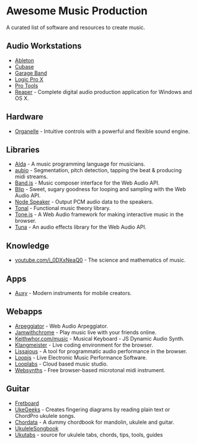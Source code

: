 # Awesome Music Production

A curated list of software and resources to create music.


## Audio Workstations

- [Ableton]
- [Cubase]
- [Garage Band]
- [Logic Pro X]
- [Pro Tools]
- [Reaper] - Complete digital audio production application for Windows and OS X.

[Ableton]: https://ableton.com/live
[Cubase]: http://steinberg.net/products/cubase
[Garage Band]: https://apple.com/mac/garageband
[Logic Pro X]: https://apple.com/logic-pro
[Pro Tools]: http://avid.com/products/pro-tools-software
[Reaper]: http://reaper.fm


## Hardware

- [Organelle] - Intuitive controls with a powerful and flexible sound engine.

[Organelle]: https://critterandguitari.com/products/organelle


## Libraries

- [Alda] - A music programming language for musicians.
- [aubio] - Segmentation, pitch detection, tapping the beat & producing midi streams.
- [Band.js] - Music composer interface for the Web Audio API.
- [Blip] - Sweet, sugary goodness for looping and sampling with the Web Audio API.
- [Node Speaker] - Output PCM audio data to the speakers.
- [Tonal] - Functional music theory library.
- [Tone.js] - A Web Audio framework for making interactive music in the browser.
- [Tuna] - An audio effects library for the Web Audio API.

[Alda]: https://github.com/alda-lang/alda
[aubio]: https://aubio.org
[Tuna]: https://github.com/Theodeus/tuna
[Tone.js]: https://github.com/Tonejs/Tone.js
[Band.js]: https://github.com/meenie/band.js
[Node Speaker]: https://github.com/TooTallNate/node-speaker
[Blip]: http://jshanley.github.io/blip
[Tonal]: https://github.com/danigb/tonal


## Knowledge

- [youtube.com/i_0DXxNeaQ0] - The science and mathematics of music.

[youtube.com/i_0DXxNeaQ0]: http://youtube.com/watch?v=i_0DXxNeaQ0


## Apps

- [Auxy](http://auxy.co) - Modern instruments for mobile creators.


## Webapps

- [Arpeggiator] - Web Audio Arpeggiator.
- [Jamwithchrome] - Play music live with your friends online.
- [Keithwhor.com/music] - Musical Keyboard - JS Dynamic Audio Synth.
- [Klangmeister] - Live coding environment for the browser.
- [Lissajous] - A tool for programmatic audio performance in the browser.
- [Loopjs] - Live Electronic Music Performance Software.
- [Looplabs] - Cloud based music studio.
- [Websynths] - Free browser-based microtonal midi instrument.

[Arpeggiator]: http://arpeggiator.desandro.com
[Jamwithchrome]: http://jamwithchrome.com
[Keithwhor.com/music]: http://keithwhor.com/music
[Klangmeister]: http://ctford.github.io/klangmeister
[Lissajous]: https://github.com/kylestetz/lissajous
[Loopjs]: http://loopjs.com
[Looplabs]: https://looplabs.com
[Websynths]: http://websynths.com


## Guitar

- [Fretboard]
- [UkeGeeks] - Creates fingering diagrams by reading plain text or ChordPro ukulele songs.
- [Chordata] - A dummy chordbook for mandolin, ukulele and guitar.
- [UkuleleSongbook]
- [Ukutabs] - source for ukulele tabs, chords, tips, tools, guides

[Fretboard]: https://github.com/AlexMost/fretboard
[UkeGeeks]: https://github.com/buzcarter/UkeGeeks
[Chordata]: https://github.com/starenka/chordata
[UkuleleSongbook]: https://github.com/casertap/UkuleleSongbook
[Ukutabs]: https://ukutabs.com
